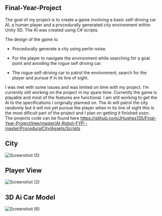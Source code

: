 ## Final-Year-Project

The goal of my project is to create a game involving a basic self-driving car AI, a human player and a procedurally generated city environment within Unity 3D. The AI was created using C# scripts.

The design of the game is:

- Procedurally generate a city using perlin noise.

- For the player to navigate the environment while searching for a goal point and avoiding the rogue self driving car.

- The rogue self-driving car to patrol the environment, search for the player and pursue if in its line of sight.

I was met with some issues and was limited on time with my project. I’m currently still working on the project in my spare time. Currently the game is playable and most of the features are functional. I am still working to get the Ai to the specifications I originally planned on. The Ai will patrol the city randomly but it will not yet pursue the player when in its line of sight this is the most dificult part of the project and I plan on getting it finished soon. The projects code can be found here https://github.com/JHughes135/Final-Year-Project/tree/master/AI-Robot-FYP--master/ProceduralCity/Assets/Scripts

## City
![Screenshot (5)](https://user-images.githubusercontent.com/23383259/157845788-9ebaabd3-07c1-4c42-95e3-1140349aadd7.png)

## Player View
![Screenshot (2)](https://user-images.githubusercontent.com/23383259/157845920-fecbf599-1704-43a3-accd-b6bfd0444013.png)

## 3D Ai Car Model
![Screenshot (6)](https://user-images.githubusercontent.com/23383259/157846877-94dc672b-90cb-4fd9-a750-fc30a6dbfc86.png)
